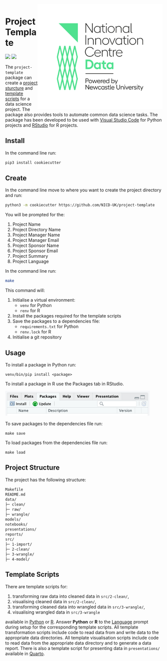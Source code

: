<img src="figures/logo.png" width=400 align="right">

# Project Template

![](https://img.shields.io/github/license/NICD-UK/project-template?color=4ce48c)
![](https://img.shields.io/github/v/release/NICD-UK/project-template?color=f7f8fb&include_prereleases)

The `project-template` package can create a [project sturcture](#project-structure) and [template scripts](#templates-scripts) for a data science project. The package also provides tools to automate common data science tasks. The package has been developed to be used with [Visual Studio Code](https://code.visualstudio.com) for Python projects and [RStudio](https://posit.co/products/open-source/rstudio/) for R projects.

## Install

In the command line run:

```bash
pip3 install cookiecutter
```

## Create

In the command line move to where you want to create the project directory and run:

```bash
python3 -m cookiecutter https://github.com/NICD-UK/project-template
```

You will be prompted for the:

1. Project Name
2. Project Directory Name
3. Project Manager Name
4. Project Manager Email
5. Project Sponsor Name
6. Project Sponsor Email
7. Project Summary
8. <a name="language">Project Language</a>

In the command line run:

```bash
make
```

This command will:

1. Initialise a virtual environment:
    - `venv` for Python
    - `renv` for R
2. Install the packages required for the template scripts
3. Save the packages to a dependencies file:
    - `requirements.txt` for Python
    - `renv.lock` for R
4. Initialise a git repository

## Usage

To install a package in Python run:

```
venv/bin/pip install <package>
```

To install a package in R use the Packages tab in RStudio.

<img src="figures/rstudio-packages.png" height=80>

To save packages to the dependencies file run:

```
make save
```

To load packages from the dependencies file run:

```
make load
```

## Project Structure

The project has the following structure:

```
Makefile
README.md
data/
├─ clean/
├─ raw/
├─ wrangle/
models/
notebooks/
presentations/
reports/
src/
├─ 1-import/
├─ 2-clean/
├─ 3-wrangle/
├─ 4-model/
```

## Template Scripts

There are template scripts for:

1. transforming raw data into cleaned data in `src/2-clean/`,
2. visualising cleaned data in `src/2-clean/`,
3. transforming cleaned data into wrangled data in `src/3-wrangle/`,
4. visualising wrangled data in `src/3-wrangle`

available in [Python](https://www.python.org) or [R](https://www.r-project.org). Answer **Python** or **R** to the [Language](#language) prompt during setup for the corresponding template scripts. All template transformation scripts include code to read data from and write data to the appropriate data directories. All template visualisation scripts include code to read data from the appropriate data directory and to generate a data report. There is also a template script for presenting data in `presentations/` available in [Quarto](https://quarto.org).
